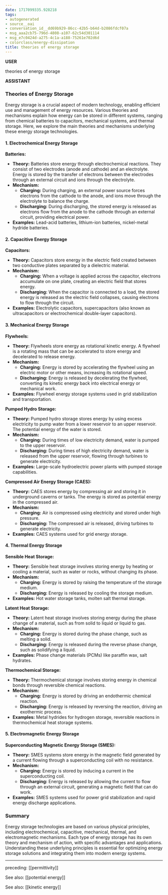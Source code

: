 ```yaml
---
date: 1717099335.928218
tags:
- autogenerated
- source__oai
- conversation_id__dd69b929-86cc-42b5-b64d-b2086fdcf07a
- msg_aaa2cb75-796d-4808-a107-62c54d301114
- msg_e7c0424d-a275-4c1a-a188-75261e702d6d
- colorclass/energy-dissipation
title: theories of energy storage
---
```


**USER**

theories of energy storage


**ASSISTANT**

### Theories of Energy Storage

Energy storage is a crucial aspect of modern technology, enabling efficient use and management of energy resources. Various theories and mechanisms explain how energy can be stored in different systems, ranging from chemical batteries to capacitors, mechanical systems, and thermal storage. Here, we explore the main theories and mechanisms underlying these energy storage technologies.

#### 1. Electrochemical Energy Storage

**Batteries:**
- **Theory:** Batteries store energy through electrochemical reactions. They consist of two electrodes (anode and cathode) and an electrolyte. Energy is stored by the transfer of electrons between the electrodes through an external circuit and ions through the electrolyte.
- **Mechanism:**
  - **Charging:** During charging, an external power source forces electrons from the cathode to the anode, and ions move through the electrolyte to balance the charge.
  - **Discharging:** During discharging, the stored energy is released as electrons flow from the anode to the cathode through an external circuit, providing electrical power.
- **Examples:** Lead-acid batteries, lithium-ion batteries, nickel-metal hydride batteries.

#### 2. Capacitive Energy Storage

**Capacitors:**
- **Theory:** Capacitors store energy in the electric field created between two conductive plates separated by a dielectric material.
- **Mechanism:**
  - **Charging:** When a voltage is applied across the capacitor, electrons accumulate on one plate, creating an electric field that stores energy.
  - **Discharging:** When the capacitor is connected to a load, the stored energy is released as the electric field collapses, causing electrons to flow through the circuit.
- **Examples:** Electrolytic capacitors, supercapacitors (also known as ultracapacitors or electrochemical double-layer capacitors).

#### 3. Mechanical Energy Storage

**Flywheels:**
- **Theory:** Flywheels store energy as rotational kinetic energy. A flywheel is a rotating mass that can be accelerated to store energy and decelerated to release energy.
- **Mechanism:**
  - **Charging:** Energy is stored by accelerating the flywheel using an electric motor or other means, increasing its rotational speed.
  - **Discharging:** Energy is released by decelerating the flywheel, converting its kinetic energy back into electrical energy or mechanical work.
- **Examples:** Flywheel energy storage systems used in grid stabilization and transportation.

**Pumped Hydro Storage:**
- **Theory:** Pumped hydro storage stores energy by using excess electricity to pump water from a lower reservoir to an upper reservoir. The potential energy of the water is stored.
- **Mechanism:**
  - **Charging:** During times of low electricity demand, water is pumped to the upper reservoir.
  - **Discharging:** During times of high electricity demand, water is released from the upper reservoir, flowing through turbines to generate electricity.
- **Examples:** Large-scale hydroelectric power plants with pumped storage capabilities.

**Compressed Air Energy Storage (CAES):**
- **Theory:** CAES stores energy by compressing air and storing it in underground caverns or tanks. The energy is stored as potential energy in the compressed air.
- **Mechanism:**
  - **Charging:** Air is compressed using electricity and stored under high pressure.
  - **Discharging:** The compressed air is released, driving turbines to generate electricity.
- **Examples:** CAES systems used for grid energy storage.

#### 4. Thermal Energy Storage

**Sensible Heat Storage:**
- **Theory:** Sensible heat storage involves storing energy by heating or cooling a material, such as water or rocks, without changing its phase.
- **Mechanism:**
  - **Charging:** Energy is stored by raising the temperature of the storage medium.
  - **Discharging:** Energy is released by cooling the storage medium.
- **Examples:** Hot water storage tanks, molten salt thermal storage.

**Latent Heat Storage:**
- **Theory:** Latent heat storage involves storing energy during the phase change of a material, such as from solid to liquid or liquid to gas.
- **Mechanism:**
  - **Charging:** Energy is stored during the phase change, such as melting a solid.
  - **Discharging:** Energy is released during the reverse phase change, such as solidifying a liquid.
- **Examples:** Phase change materials (PCMs) like paraffin wax, salt hydrates.

**Thermochemical Storage:**
- **Theory:** Thermochemical storage involves storing energy in chemical bonds through reversible chemical reactions.
- **Mechanism:**
  - **Charging:** Energy is stored by driving an endothermic chemical reaction.
  - **Discharging:** Energy is released by reversing the reaction, driving an exothermic process.
- **Examples:** Metal hydrides for hydrogen storage, reversible reactions in thermochemical heat storage systems.

#### 5. Electromagnetic Energy Storage

**Superconducting Magnetic Energy Storage (SMES):**
- **Theory:** SMES systems store energy in the magnetic field generated by a current flowing through a superconducting coil with no resistance.
- **Mechanism:**
  - **Charging:** Energy is stored by inducing a current in the superconducting coil.
  - **Discharging:** Energy is released by allowing the current to flow through an external circuit, generating a magnetic field that can do work.
- **Examples:** SMES systems used for power grid stabilization and rapid energy discharge applications.

### Summary

Energy storage technologies are based on various physical principles, including electrochemical, capacitive, mechanical, thermal, and electromagnetic mechanisms. Each type of energy storage has its own theory and mechanism of action, with specific advantages and applications. Understanding these underlying principles is essential for optimizing energy storage solutions and integrating them into modern energy systems.


---

preceding: [[permittivity]]

See also: [[potential energy]]


See also: [[kinetic energy]]